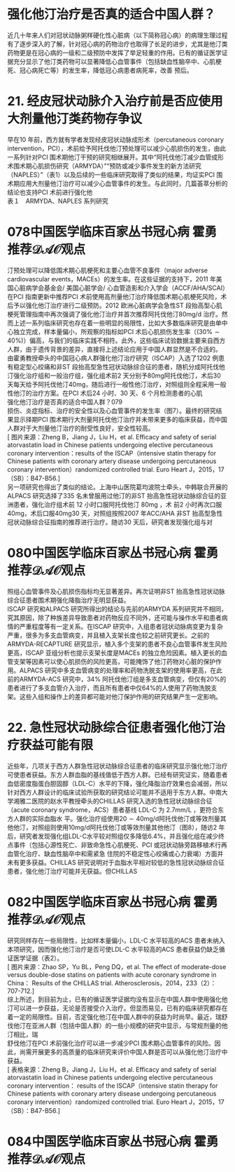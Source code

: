# 强化他汀治疗是否真的适合中国人群？  
近几十年来人们对冠状动脉粥样硬化性心脏病（以下简称冠心病）的病理生理过程有了逐步深入的了解，针对冠心病的药物治疗也取得了长足的进步，尤其是他汀类 药物更是在冠心病的一级和二级预防中发挥了举足轻重的作用。已有的循证医学证据充分显示了他汀类药物可以显著降低心血管事件（包括缺血性脑卒中、心肌梗死、冠心病死亡等）的发生率，降低冠心病患者病死率，改善 预后。  
# 21. 经皮冠状动脉介入治疗前是否应使用大剂量他汀类药物存争议  
早在10 年前，西方就有学者发现经皮冠状动脉成形术（percutaneous coronary intervention，PCI），术前给予阿托伐他汀预处理可以减少心肌损伤的发生，由此一系列针对PCI 围术期他汀干预的研究相继展开。其中“阿托伐他汀减少血管成形术围术期心肌损伤研究（ARMYDA）”“预防或减少事件发生的新方法研究（NAPLES）”（表1）以及后续的一些临床研究取得了类似的结果，均证实PCI 围术期应用大剂量他汀治疗可以减少心血管事件的发生。与此同时，几篇荟萃分析的结论也支持PCI 术前进行强化他  
表１　ARMYDA、NAPLES 系列研究
# 078中国医学临床百家丛书冠心病  霍勇 推荐$\mathcal{D A O}$观点  
汀预处理可以降低围术期心肌梗死和主要心血管不良事件（major adverse cardiovascular events，MACEs）的发生率。在这些证据的支持下，2011 年美国心脏病学会基金会/ 美国心脏学会/ 心血管造影和介入学会（ACCF/AHA/SCAI）在PCI 指南更新中推荐PCI 术前使用高剂量他汀治疗降低围术期心肌梗死风险，术后予以强化他汀治疗进行二级预防。2012 欧洲心脏病学会急性ST 段抬高型心肌梗死管理指南中再次强调了强化他汀治疗并首次推荐阿托伐他汀$80\mathrm{mg/d}$ 治疗。然而上述一系列临床研究也存在着一些明显的局限性，比如大多数临床研究是由单中心独立完成，样本量偏小，所观察的指标如PCI 术后心肌损伤发生率（$(30\%\sim40\%)$）偏高，与我们的临床实践不相符。此外，这些临床试验数据主要来自西方人群，由于遗传背景的差异，直接将上述结论应用于中国人群显然是不合适的。  
由霍勇教授牵头的中国冠心病人群强化他汀治疗研究（ISCAP）入选了1202 例患有稳定型心绞痛和非ST 段抬高型急性冠状动脉综合征的患者，随机分成阿托伐他汀强化治疗组和一般治疗组，强化组术前2 天分别予$80\mathrm{mg}$阿托伐他汀，术后30 天每天给予阿托伐他汀$40\mathrm{mg}$，随后进行一般性他汀治疗，对照组则全程采用一般性他汀的治疗方案。在PCI 术后24 小时、30 天、6 个月检测患者的心肌  
强化他汀治疗是否真的适合中国人群？079  
损伤、炎症指标、治疗的安全性以及心血管事件的发生率（图7）。最终的研究结果显示择期PCI 围术期行大剂量阿托伐他汀治疗并未带来更多的临床获益，而中国人群对于大剂量他汀治疗的耐受性良好，安全性较高。  
[ 图片来源：Zheng B，Jiang J，Liu H，et al. Efficacy and safety of serial atorvastatin  load in Chinese patients undergoing elective percutaneous coronary intervention：results  of the ISCAP（intensive statin therapy for Chinese patients with coronary artery disease  undergoing percutaneous coronary intervention）randomized controlled trial. Euro Heart  J，2015，17（SB）：B47-B56.]  
另一项研究也得出了类似的结论。上海中山医院葛均波院士牵头，中韩联合开展的ALPACS 研究选择了335 名未曾服用过他汀的非ST 抬高急性冠状动脉综合征的亚洲患者，强化治疗组术前 12  小时口服阿托伐他汀 $80\mathrm{mg}$ ，术 前2 小时再次口服$40\mathrm{mg}$，术后口服$40\mathrm{mg}30$ 天，对照组按照2007 年ACC/AHA 非ST 抬高型急性冠状动脉综合征指南的推荐进行治疗。随访30 天后，研究者发现强化组与对  
# 080中国医学临床百家丛书冠心病  霍勇 推荐$\mathcal{D A O}$观点  
照组心血管事件及心肌损伤指标均无显著差异。再次证明非ST 抬高急性冠状动脉综合征患者围术期强化降脂治疗无明显获益。  
ISCAP 研究和ALPACS 研究所得出的结论与先前的ARMYDA 系列研究并不相同，究其原因，除了种族差异导致患者对药物反应不同外，还可能与操作水平和患者病情的严重程度等有一定关系。在ISCAP 研究中，入组患者冠状动脉病变更为复杂严重，很多为多支血管病变，并且植入支架长度也较之前研究更长。之前的ARMYDA-RECAPTURE 研究显示，植入多个支架的患者不良心血管事件发生风险更高，ISCAP 亚组分析也提示支架长度是MACEs 的独立危险因素。植入更长的血管支架等因素可以使心肌损伤的风险更高，可能掩饰了他汀药物对心脏的保护作用。ALPACS 研究中多支血管病变的处理率和药物洗脱支架的使用率更高，在此前的ARMYDA-ACS 研究中，$34\%$ 阿托伐他汀组是多支血管病变，但仅有$20\%$的患者进行了多支血管介入治疗，而且所有患者中仅$64\%$的人使用了药物洗脱支架。这些入组和操作上的差异都可能对他汀保护作用的研究结果产生一定影响。  
# 22. 急性冠状动脉综合征患者强化他汀治疗获益可能有限  
近些年，几项关于西方人群急性冠状动脉综合征患者的临床研究显示强化他汀治疗可使患者获益。东方人群血脂的基线值低于西方人群。已经有研究证实，随着患者血低密度脂蛋白胆固醇（LDL-C）水平的下降，强化降脂治疗效果也会减弱，所以针对西方人群设计的临床试验所获取的研究结论可能并不适用于东方人群。中南大学湘雅二医院的赵水平教授牵头的CHILLAS 研究入选的急性冠状动脉综合征（acute coronary syndrome，ACS）患者基线 LDL-C  为 $2.7\mathrm{mm}/\mathrm{L}$ ，更符合东方人群的实际血脂水 平。强化治疗组使用$20\sim40\mathrm{mg/d}$阿托伐他汀或等效剂量其他他汀，对照组则使用$10\mathrm{mg/d}$阿托伐他汀或等效剂量其他他汀（图8），随访2 年后，研究者发现强化组LDL-C水平较对照组仅多降低$6.4\%$，并且强化组在减少终点事件（包括心源性死亡、非致命急性心肌梗死、PCI 或冠状动脉旁路移植术行再血管化治疗、缺血性脑卒中和需紧急 住院的不稳定性心绞痛或心力衰竭）方面并未有更多获益。CHILLAS 研究说明对于血脂水平相对较低的急性冠状动脉综合征患者，强化他汀治疗可能并无获益。但CHILLAS  
# 082中国医学临床百家丛书冠心病  霍勇 推荐$\mathcal{D A O}$观点  
研究同样存在一些局限性，比如样本量偏小，LDL-C 水平较高的ACS 患者未纳入本项研究，因而强化他汀治疗是否可使LDL-C 水平较高的ACS 患者获益仍缺乏循证医学证据（表2）。  
[ 图片来源：Zhao SP，$\mathrm{Yu~BL}$，Peng DQ，et al. The effect of moderate-dose versus double-dose statins on patients with acute coronary syndrome in China： Results of the CHILLAS trial. Atherosclerosis，2014，233（2）：707-712.]  
综上所述，到目前为止，已有的循证医学证据均没有显示在中国人群中使用强化他汀可以进一步获益，无论是否接受介入治疗。但显而易见，已有的临床研究都存在着一定的局限性。目前，否定强化他汀在中国人群中的获益为时尚早。最近，瑞舒伐他汀在亚洲人群（包括中国人群）的一些小规模的研究中显示，与常规剂量的他汀相比，瑞  
舒伐他汀在PCI 术前强化治疗可以进一步减少PCI 围术期心血管事件的风险。因此，尚需开展更多的高质量的临床研究来评价中国人群是否可以从强化他汀治疗中获益。  
[ 表格来源：Zheng B，Jiang J，Liu H，et al. Efficacy and safety of serial atorvastatin  load in Chinese patients undergoing elective percutaneous coronary intervention： results of the ISCAP（intensive statin therapy for Chinese patients with coronary  artery disease undergoing percutaneous coronary intervention）randomized  controlled trial. Euro Heart J，2015，17（SB）：B47-B56.]  
# 084中国医学临床百家丛书冠心病  霍勇 推荐$\mathcal{D A O}$观点  
